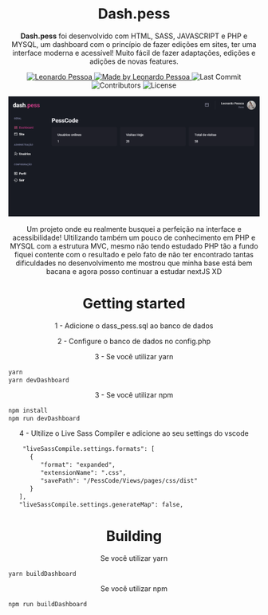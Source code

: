 <h1 align="center">
  <a>
    Dash.pess
  </a>
</h1>

<p align="center"><b>Dash.pess</b> foi desenvolvido com HTML, SASS, JAVASCRIPT e PHP e MYSQL, um dashboard com o princípio de fazer edições em sites, ter uma interface moderna e acessível! Muito fácil de fazer adaptações, edições e adições de novas features.</p>

<p align="center">
   <a href="https://www.linkedin.com/in/leonardo-pessoa-5733121b5/">
      <img alt="Leonardo Pessoa" src="https://img.shields.io/badge/-Leonardo Pessoa-4e5acf?style=flat&logo=Linkedin&logoColor=white" />
   </a>

  <a href="https://github.com/LeonardoPess">
    <img alt="Made by Leonardo Pessoa" src="https://img.shields.io/badge/made%20by-Leonardo%20Pessoa-5965e0">
  </a>

  <img alt="Last Commit" src="https://img.shields.io/github/last-commit/LeonardoPess/dass.pess?color=rgb(89,101,224)%22">

  <img alt="Contributors" src="https://img.shields.io/github/contributors/LeonardoPess/dass.pess?color=rgb(89,101,224)">

  <img alt="License" src="https://img.shields.io/badge/license-MIT-%2304D361?color=rgb(89,101,224)">
</p>

<p align="center">
  <img src="dashpess.png">
</p>

<p align="center">Um projeto onde eu realmente busquei a perfeição na interface e acessibilidade! Ultilizando também um pouco de conhecimento em PHP e MYSQL com a estrutura MVC, mesmo não tendo estudado PHP tão a fundo fiquei contente com o resultado e pelo fato de não ter encontrado tantas dificuldades no desenvolvimento me mostrou que minha base está bem bacana e agora posso continuar a estudar nextJS XD</p>

<h1 align="center">
  <a>
    Getting started
  </a>
</h1>

<p align="center">1 - Adicione o dass_pess.sql ao banco de dados</p>
<p align="center">2 - Configure o banco de dados no config.php</p>
<p align="center">3 - Se você utilizar yarn</p>

```
yarn
yarn devDashboard
```

<p align="center">3 - Se você utilizar npm</p>

```
npm install
npm run devDashboard
```

<p align="center">4 - Ultilize o Live Sass Compiler e adicione ao seu settings do vscode</p>

```
    "liveSassCompile.settings.formats": [
      {
         "format": "expanded",
         "extensionName": ".css",
         "savePath": "/PessCode/Views/pages/css/dist"
      }
   ],
   "liveSassCompile.settings.generateMap": false,
```

<h1 align="center">
  <a>
    Building
  </a>
</h1>

<p align="center">Se você utilizar yarn</p>

```
yarn buildDashboard
```

<p align="center">Se você utilizar npm</p>

```
npm run buildDashboard
```
